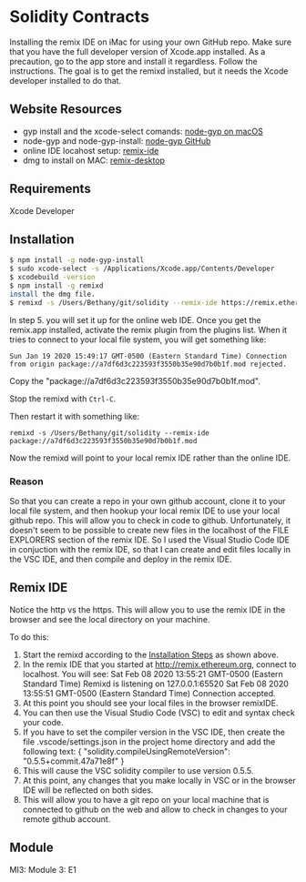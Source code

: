 # Solidity Contracts
Installing the remix IDE on iMac for using your own GitHub repo. Make sure that you have the full developer version of Xcode.app installed. As a precaution, go to the app store and install it regardless. Follow the instructions. The goal is to get the remixd installed, but it needs the Xcode developer installed to do that.

## Website Resources
* gyp install and the xcode-select comands: [node-gyp on macOS](https://github.com/nodejs/node-gyp/blob/master/macOS_Catalina.md)
* node-gyp and node-gyp-install: [node-gyp GitHub](https://github.com/nodejs/node-gyp/issues/569)
* online IDE locahost setup: [remix-ide](https://remix-ide.readthedocs.io/en/latest/remixd.html)
* dmg to install on MAC: [remix-desktop](https://github.com/ethereum/remix-desktop/releases)

## Requirements
Xcode Developer

## Installation
```bash
$ npm install -g node-gyp-install
$ sudo xcode-select -s /Applications/Xcode.app/Contents/Developer
$ xcodebuild -version
$ npm install -g remixd
install the dmg file.
$ remixd -s /Users/Bethany/git/solidity --remix-ide https://remix.ethereum.org
```
In step 5. you will set it up for the online web IDE. Once you get the remix.app installed, activate the remix plugin from the plugins list. When it tries to connect to your local file system, you will get something like:
```
Sun Jan 19 2020 15:49:17 GMT-0500 (Eastern Standard Time) Connection from origin package://a7df6d3c223593f3550b35e90d7b0b1f.mod rejected.
```
Copy the "package://a7df6d3c223593f3550b35e90d7b0b1f.mod".

Stop the remixd with `Ctrl-C`.

Then restart it with something like:
```
remixd -s /Users/Bethany/git/solidity --remix-ide package://a7df6d3c223593f3550b35e90d7b0b1f.mod
```
Now the remixd will point to your local remix IDE rather than the online IDE.

### Reason 
So that you can create a repo in your own github account, clone it to your local file system, and then hookup your local remix IDE to use your local github repo. This will allow you to check in code to github.
Unfortunately, it doesn't seem to be possible to create new files in the localhost of the FILE EXPLORERS section of the remix IDE. So I used the Visual Studio Code IDE in conjuction with the remix IDE, so that I can create and edit files locally in the VSC IDE, and then compile and deploy in the remix IDE.

## Remix IDE
Notice the http vs the https. This will allow you to use the remix IDE in the browser and see the local directory on your machine.

To do this:

1. Start the remixd according to the [Installation Steps](#installation) as shown above.
2. In the remix IDE that you started at http://remix.ethereum.org, connect to localhost. You will see: Sat Feb 08 2020 13:55:21 GMT-0500 (Eastern Standard Time) Remixd is listening on 127.0.0.1:65520 Sat Feb 08 2020 13:55:51 GMT-0500 (Eastern Standard Time) Connection accepted.
3. At this point you should see your local files in the browser remixIDE.
4. You can then use the Visual Studio Code (VSC) to edit and syntax check your code.
5. If you have to set the compiler version in the VSC IDE, then create the file .vscode/settings.json in the project home directory and add the following text: { "solidity.compileUsingRemoteVersion": "0.5.5+commit.47a71e8f" }
6. This will cause the VSC solidity compiler to use version 0.5.5.
7. At this point, any changes that you make locally in VSC or in the browser IDE will be reflected on both sides.
8. This will allow you to have a git repo on your local machine that is connected to github on the web and allow to check in changes to your remote github account.

## Module
MI3: Module 3: E1
